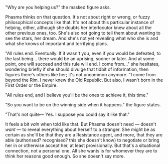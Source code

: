 "Why are you helping us?" the masked figure asks.

Phasma thinks on that question. It's not about right or wrong, or fuzzy
philosophical concepts like that. It's not about this particular instance of
helping, either, although she doubts her interlocutor knew about all the other
previous ones, too. She's also not going to tell them about wanting to see the
stars, her dream. And she's not yet revealing what who she is and what she
knows of important and terrifying plans.

"All rules end. Eventually. If it wasn't you, even if you would be defeated, to
the last being… there would be an uprising, sooner or later. And at some point,
one will succeed and this rule will end. I come from…" she hesitates, wondering
briefly if she should divulge that tidbit of information, then figures there's
others like her; it's not uncommon anymore. "I come from beyond the Rim. I
never knew the Old Republic. But also, I wasn't born in the First Order or the
Empire.

"All rules end, and I believe you'll be the ones to achieve it, this time."

"So you want to be on the winning side when it happens." the figure states.

"That's not quite— Yes. I suppose you could say it like that."

It feels a bit _vain_ when told like that. But Phasma doesn't need — doesn't
_want_ — to reveal everything about herself to a stranger. She might be as
certain as she'll be that they are a Resistance agent, and more, that they are
able (authorised? recognised? this she doesn't know) to negotiate or bring her
in or otherwise accept her, at least provisionally. But that's a situational
connection, not a personal one. All she wants is for whomever they are to think
her reasons good enough. So she doesn't say more.
